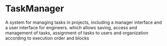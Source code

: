 
# TaskManager
A system for managing tasks in projects, including a manager interface and a user interface for engineers. 
which allows saving, access and management of tasks, 
assignment of tasks to users and organization according to execution order and blocks
